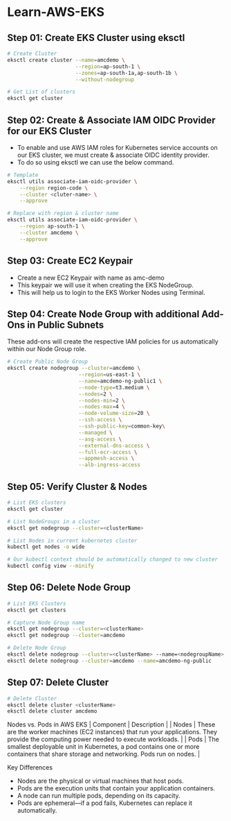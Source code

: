# Learn-AWS-EKS

## Step 01: Create EKS Cluster using eksctl

```bash
# Create Cluster
eksctl create cluster --name=amcdemo \
                      --region=ap-south-1 \
                      --zones=ap-south-1a,ap-south-1b \
                      --without-nodegroup                  
```

```bash
# Get List of clusters
eksctl get cluster
```

## Step 02: Create & Associate IAM OIDC Provider for our EKS Cluster
* To enable and use AWS IAM roles for Kubernetes service accounts on our EKS cluster, we must create & associate OIDC identity provider.
* To do so using eksctl we can use the below command.

```bash
# Template
eksctl utils associate-iam-oidc-provider \
    --region region-code \
    --cluster <cluter-name> \
    --approve

# Replace with region & cluster name
eksctl utils associate-iam-oidc-provider \
    --region ap-south-1 \
    --cluster amcdemo \
    --approve
```

## Step 03: Create EC2 Keypair
* Create a new EC2 Keypair with name as amc-demo
* This keypair we will use it when creating the EKS NodeGroup.
* This will help us to login to the EKS Worker Nodes using Terminal.

## Step 04: Create Node Group with additional Add-Ons in Public Subnets
These add-ons will create the respective IAM policies for us automatically within our Node Group role.

```bash
# Create Public Node Group   
eksctl create nodegroup --cluster=amcdemo \
                       --region=us-east-1 \
                       --name=amcdemo-ng-public1 \
                       --node-type=t3.medium \
                       --nodes=2 \
                       --nodes-min=2 \
                       --nodes-max=4 \
                       --node-volume-size=20 \
                       --ssh-access \
                       --ssh-public-key=common-key\
                       --managed \
                       --asg-access \
                       --external-dns-access \
                       --full-ecr-access \
                       --appmesh-access \
                       --alb-ingress-access
```

## Step 05: Verify Cluster & Nodes

```bash
# List EKS clusters
eksctl get cluster

# List NodeGroups in a cluster
eksctl get nodegroup --cluster=<clusterName>

# List Nodes in current kubernetes cluster
kubectl get nodes -o wide

# Our kubectl context should be automatically changed to new cluster
kubectl config view --minify
```

## Step 06: Delete Node Group

```bash
# List EKS Clusters
eksctl get clusters

# Capture Node Group name
eksctl get nodegroup --cluster=<clusterName>
eksctl get nodegroup --cluster=amcdemo

# Delete Node Group
eksctl delete nodegroup --cluster=<clusterName> --name=<nodegroupName>
eksctl delete nodegroup --cluster=amcdemo --name=amcdemo-ng-public
```

## Step 07: Delete Cluster
```bash
# Delete Cluster
eksctl delete cluster <clusterName>
eksctl delete cluster amcdemo
```

Nodes vs. Pods in AWS EKS
| Component | Description | 
| Nodes | These are the worker machines (EC2 instances) that run your applications. They provide the computing power needed to execute workloads. | 
| Pods | The smallest deployable unit in Kubernetes, a pod contains one or more containers that share storage and networking. Pods run on nodes. | 


Key Differences
- Nodes are the physical or virtual machines that host pods.
- Pods are the execution units that contain your application containers.
- A node can run multiple pods, depending on its capacity.
- Pods are ephemeral—if a pod fails, Kubernetes can replace it automatically.
